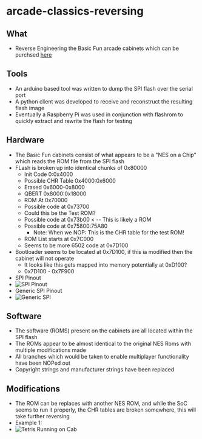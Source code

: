 # arcade-classics-reversing

## What
* Reverse Engineering the Basic Fun arcade cabinets which can be purchsed [here](https://www.amazon.com/Qbert-Classic-Mini-Arcade-Game/dp/B06XSMSG5Q/ref=sr_1_1?srs=2582955011&ie=UTF8&qid=1511545572&sr=8-1&keywords=QBert+arcade)

## Tools
* An arduino based tool was written to dump the SPI flash over the serial port
* A python client was developed to receive and reconstruct the resulting flash image
* Eventually a Raspberry Pi was used in conjunction with flashrom to quickly extract and rewrite the flash for testing

## Hardware
* The Basic Fun cabinets consist of what appears to be a "NES on a Chip" which reads the ROM file from the SPI flash
* FLash is broken up into identical chunks of 0x80000
  * Init Code 0:0x4000
  * Possible CHR Table 0x4000:0x6000
  * Erased 0x6000-0x8000
  * QBERT 0x8000:0x18000
  * ROM At 0x70000
  * Possible code at 0x73700
   * Could this be the Test ROM?
  * Possible code at 0x73b00 < -- This is likely a ROM
  * Possible code at 0x75800:75A80
    * Note: When we NOP: This is the CHR table for the test ROM!
  * ROM List starts at 0x7C000
  * Seems to be more 6502 code at 0x7D100
* Bootloader seems to be located at 0x7D100, if this ia modified then the cabinet will not operate
  * It looks like this gets mapped into memory potentially at 0xD100?
  * 0x7D100 - 0x7F900
* SPI Pinout
 * ![SPI Pinout](https://i.imgur.com/3yCf6k4.jpg)
* Generic SPI Pinout
 * ![Generic SPI](https://www.arduino.cc/en/uploads/Tutorial/at25hp512_pins2.jpg)
## Software
* The software (ROMS) present on the cabinets are all located within the SPI flash
* The ROMs appear to be almost identical to the original NES Roms with multiple modifications made
 * All branches which would be taken to enable multiplayer functionality have been NOPed out
 * Copyright strings and manufacturer strings have been replaced

## Modifications
* The ROM can be replaces with another NES ROM, and while the SoC seems to run it properly, the CHR tables are broken somewhere, this will take further reversing
* Example 1:
 * ![Tetris Running on Cab](https://i.imgur.com/1w1UAbx.jpg)

